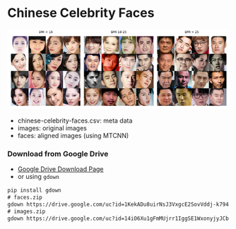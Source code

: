 # Chinese Celebrity Faces

![](./img/BMI-FACES.png)

* chinese-celebrity-faces.csv: meta data
* images: original images
* faces: aligned images (using MTCNN)

### Download from Google Drive

* [Google Drive Download Page](https://drive.google.com/drive/folders/1h-nkF4MaeNYlM1zPGJ_dBDv6ObmDdX51?usp=sharing)
* or using `gdown`

```
pip install gdown
# faces.zip
gdown https://drive.google.com/uc?id=1KekADu8uirNsJ3VxgcE2SovVddj-k794
# images.zip
gdown https://drive.google.com/uc?id=14iO6Xu1gFmMUjrr1IggSE1WxonyjyJCb
```